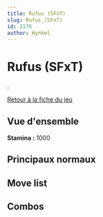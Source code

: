 ```yaml
---
title: Rufus (SFxT)
slug: Rufus_(SFxT)
id: 2176
author: Hynkel
---
```


# Rufus (SFxT)

.

[Retour à la fiche du jeu](Street_Fighter_x_Tekken "wikilink")

## Vue d'ensemble

**Stamina :** 1000

## Principaux normaux

## Move list

## Combos
